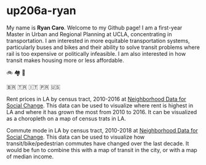 # up206a-ryan

My name is **Ryan Caro**. Welcome to my Github page! I am a first-year Master in Urban and Regional Planning at UCLA, concentrating in transportation. I am interested in more equitable transportation systems, particularly buses and bikes and their ability to solve transit problems where rail is too expensive or politically infeasible. I am also interested in how transit makes housing more or less affordable. 

:bike: :houses: :bus:	

:brazil: :tr: :it: :puerto_rico: :us:

Rent prices in LA by census tract, 2010-2016 at [Neighborhood Data for Social Change](https://usc.data.socrata.com/Los-Angeles/Rent-Price-LA-/4a97-v5tx). This data can be used to visualize where rent is highest in LA and where it has grown the most from 2010 to 2016. It can be visualized as a choropleth on a map of census trats in LA.

Commute mode in LA by census tract, 2010-2018 at [Neighborhood Data for Social Change](https://usc.data.socrata.com/Los-Angeles/Commute-Mode-LA-/ff5n-m9wp). This data can be used to visualize how transit/bike/pedestrian commutes have changed over the last decade. It would be fun to combine this with a map of transit in the city, or with a map of median income.
